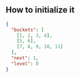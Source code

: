 ## How to initialize it

```json
{
  "buckets": [
    [1, 2, 3, 4],      
    [5, 6],            
    [7, 8, 9, 10, 11]  
  ],
  "next": 1,
  "level": 0 
}
```

